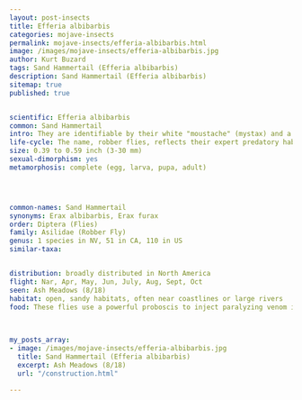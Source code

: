 ```yaml
---
layout: post-insects
title: Efferia albibarbis
categories: mojave-insects
permalink: mojave-insects/efferia-albibarbis.html
image: /images/mojave-insects/efferia-albibarbis.jpg
author: Kurt Buzard
tags: Sand Hammertail (Efferia albibarbis)
description: Sand Hammertail (Efferia albibarbis)
sitemap: true
published: true


scientific: Efferia albibarbis
common: Sand Hammertail
intro: They are identifiable by their white "moustache" (mystax) and a unique, short, conical ovipositor in females, which helps distinguish them from other Efferia species. They generally appear elongated due to the conformation of the long tapering abdomen, however there are also compact species with broad abdomens. The integument is covered with thick hair, especially on the head and thorax and liveries are often showy, with colors ranging from brown to black to grey, sometimes in contrast with other colors such as red and yellow.
life-cycle: The name, robber flies, reflects their expert predatory habits, they feed mainly or exclusively on other insects and, as a rule, they wait in ambush and catch their prey in flight.
size: 0.39 to 0.59 inch (3-30 mm)
sexual-dimorphism: yes
metamorphosis: complete (egg, larva, pupa, adult)




common-names: Sand Hammertail
synonyms: Erax albibarbis, Erax furax
order: Diptera (Flies)
family: Asilidae (Robber Fly)
genus: 1 species in NV, 51 in CA, 110 in US
similar-taxa: 


distribution: broadly distributed in North America
flight: Nar, Apr, May, Jun, July, Aug, Sept, Oct
seen: Ash Meadows (8/18)
habitat: open, sandy habitats, often near coastlines or large rivers
food: These flies use a powerful proboscis to inject paralyzing venom into their prey, making them effective natural pest control agents.
 
   

my_posts_array:
- image: /images/mojave-insects/efferia-albibarbis.jpg
  title: Sand Hammertail (Efferia albibarbis)
  excerpt: Ash Meadows (8/18)
  url: "/construction.html"

---
```

  
  
 <p></p>
  
